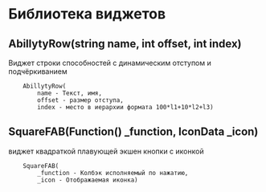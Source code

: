 # Библиотека виджетов

## AbillytyRow(string name, int offset, int index)
Виджет строки способностей с динамическим отступом и подчёркиванием

```
    AbillytyRow(
        name - Текст, имя, 
        offset - размер отступа, 
        index - место в иерархии формата 100*l1+10*l2+l3)
```

## SquareFAB(Function() _function, IconData _icon)
виджет квадраткой плавующей экшен кнопки с иконкой

```
    SquareFAB(
        _function - Колбэк исполняемый по нажатию, 
        _icon - Отображаемая иконка)
```
